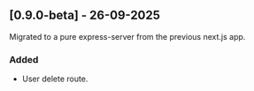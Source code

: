 ## [0.9.0-beta] - 26-09-2025

Migrated to a pure express-server from the previous next.js app.

### Added

- User delete route.
